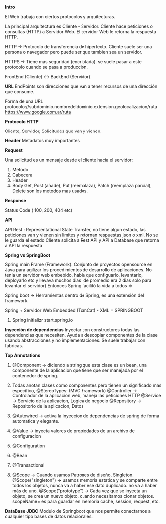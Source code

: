 **Intro**

El Web trabaja con ciertos protocolos y arquitecturas.

La principal arquitectura es Cliente - Servidor.
Cliente hace peticiones o consultas (HTTP) a Servidor Web. El servidor Web le retorna la respuesta HTTP.

HTTP -> Protocolo de transferencia de hipertexto.
Cliente suele ser una persona o navegador pero puede ser que tambien sea un servidor.

HTTPS -> Tiene más seguridad (encriptada). se suele pasar a este protocolo cuando se pasa a producción.

FrontEnd (Cliente) <-> BackEnd (Servidor)

**URL**
EndPoints son direcciones que van a tener recursos de una dirección que consume.

Forma de una URL
protocolo://subdominio.nombredeldominio.extension.geolocalizacion/ruta
https://www.google.com.ar/ruta


**Protocolo HTTP**

Cliente, Servidor, Solicitudes que van y vienen.

**Header**
Metadatos muy importantes

**Request**

Una solicitud es un mensaje desde el cliente hacia el servidor:
1) Metodo
2) Cabecera
3) Header
4) Body
   Get, Post (añade), Put (reemplaza), Patch (reemplaza parcial), Delete son los metodos mas usados.

**Response**

Status Code ( 100, 200, 404 etc)


**API**

API Rest : Representational State Transfer, no tiene algun estado, las peticiones van y vienen sin limites y retornan respuestas json o xml. No se le guarda el estado
Cliente solicita a Rest API y API a Database que retorna a API la respuesta


**Spring vs SpringBoot**

Spring main Frame  (Framework).
Conjunto de proyectos opensource en Java para agilizar los procedimientos de desarrollo de aplicaciones. No tenia un servidor web embebido, habia que configuarlo, levantarlo, deployarlo etc y llevava muchos dias (de promedio era 2 dias solo para levantar el servidor) Entonces Spring facilitó la vida a todos =>

Spring boot -> Herramientas dentro de Spring, es una extensión del framework.

Spring + Servidor Web Embedded (TomCat) - XML = SPRINGBOOT

1) Spring initializr
   start.spring.io

**Inyección de dependencias**
Inyectar con constructores todas las dependencias que necesiten. Ayuda a descoplar componentes de la clase usando abstracciones y no implementaciones. Se suele trabajar con fabricas.

**Top Annotations**
1) @Component -> diciendo a string que esta clase es un bean, una componente de la aplicacion que tiene que ser manejada por el contenedor de spring. 
2) Todas anotan clases como componentes pero tienen un significado mas especifico, @StereoTypes: (MVC Framework)
   @Controller -> Controlador de la aplicacion web, maneja las peticiones HTTP
   @Service -> Servicio de la aplicacion, Logica de negocio
   @Repository -> Repositorio de la aplicacion, Datos
3) @Autowired -> activa la inyeccion de dependencias de spring de forma automatica y elegante.
4) @Value -> inyecta valores de propiedades de un archivo de configuracion
5) @Configuration
6) @Bean
7) @Transactional
   
11) @Scope -> Cuando usamos Patrones de diseño, Singleton. @Scope("singleton") -> usamos memoria estatica y se comparte entre todos los objetos, nunca va a 
haber ese dato duplicado. no va a haber más de uno. @Scope("prototype") -> Cada vez que se inyecta un objeto, se crea un nuevo objeto, cuando necesitamos clonar objetos.
scopeName= es para guardar en memoria cache, session, request, etc.

**DataBase JDBC**
Modulo de Springboot que nos permite conectarnos a cualquier tipo bases de datos relacionales.
